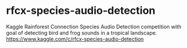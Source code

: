 # rfcx-species-audio-detection
Kaggle Rainforest Connection Species Audio Detection competition with goal of detecting bird and frog sounds in a tropical landscape. https://www.kaggle.com/c/rfcx-species-audio-detection

